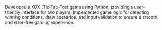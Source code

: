 Developed a XOX (Tic-Tac-Toe) game using Python, providing a user-friendly interface for two players. Implemented game logic for detecting winning conditions, draw scenarios, and input validation to ensure a smooth and error-free gaming experience.
